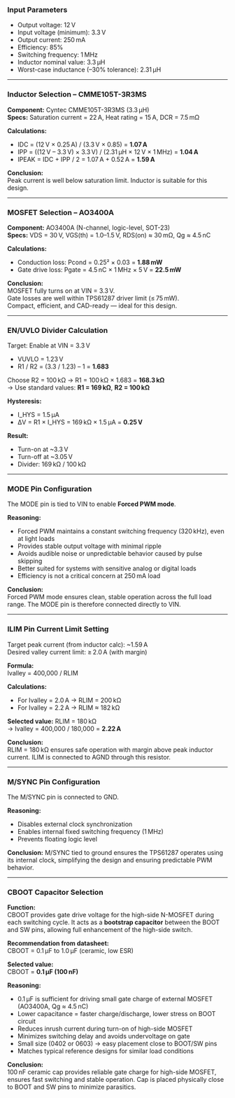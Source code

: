 ### Input Parameters

- Output voltage: 12 V  
- Input voltage (minimum): 3.3 V  
- Output current: 250 mA  
- Efficiency: 85%  
- Switching frequency: 1 MHz  
- Inductor nominal value: 3.3 µH  
- Worst-case inductance (–30% tolerance): 2.31 µH  

---

### Inductor Selection – CMME105T-3R3MS

**Component:** Cyntec CMME105T-3R3MS (3.3 µH)  
**Specs:** Saturation current = 22 A, Heat rating = 15 A, DCR = 7.5 mΩ

**Calculations:**

- IDC = (12 V × 0.25 A) / (3.3 V × 0.85) = **1.07 A**
- IPP = ((12 V – 3.3 V) × 3.3 V) / (2.31 µH × 12 V × 1 MHz) = **1.04 A**
- IPEAK = IDC + IPP / 2 = 1.07 A + 0.52 A = **1.59 A**

**Conclusion:**  
Peak current is well below saturation limit. Inductor is suitable for this design.

---

### MOSFET Selection – AO3400A

**Component:** AO3400A (N-channel, logic-level, SOT-23)  
**Specs:** VDS = 30 V, VGS(th) = 1.0–1.5 V, RDS(on) ≈ 30 mΩ, Qg ≈ 4.5 nC

**Calculations:**

- Conduction loss: Pcond = 0.25² × 0.03 = **1.88 mW**
- Gate drive loss: Pgate = 4.5 nC × 1 MHz × 5 V = **22.5 mW**

**Conclusion:**  
MOSFET fully turns on at VIN = 3.3 V.  
Gate losses are well within TPS61287 driver limit (≤ 75 mW).  
Compact, efficient, and CAD-ready — ideal for this design.

---

### EN/UVLO Divider Calculation

Target: Enable at VIN = 3.3 V

- VUVLO = 1.23 V  
- R1 / R2 = (3.3 / 1.23) – 1 = **1.683**

Choose R2 = 100 kΩ → R1 = 100 kΩ × 1.683 = **168.3 kΩ**  
→ Use standard values: **R1 = 169 kΩ**, **R2 = 100 kΩ**

**Hysteresis:**

- I_HYS = 1.5 µA  
- ΔV = R1 × I_HYS = 169 kΩ × 1.5 µA = **0.25 V**

**Result:**  
- Turn-on at ~3.3 V  
- Turn-off at ~3.05 V  
- Divider: 169 kΩ / 100 kΩ

---

### MODE Pin Configuration

The MODE pin is tied to VIN to enable **Forced PWM mode**.

**Reasoning:**

- Forced PWM maintains a constant switching frequency (320 kHz), even at light loads
- Provides stable output voltage with minimal ripple
- Avoids audible noise or unpredictable behavior caused by pulse skipping
- Better suited for systems with sensitive analog or digital loads
- Efficiency is not a critical concern at 250 mA load

**Conclusion:**  
Forced PWM mode ensures clean, stable operation across the full load range. The MODE pin is therefore connected directly to VIN.

---

### ILIM Pin Current Limit Setting

Target peak current (from inductor calc): ~1.59 A  
Desired valley current limit: ≥ 2.0 A (with margin)

**Formula:**  
Ivalley = 400,000 / RLIM

**Calculations:**

- For Ivalley = 2.0 A → RLIM = 200 kΩ  
- For Ivalley = 2.2 A → RLIM ≈ 182 kΩ

**Selected value:** RLIM = 180 kΩ  
→ Ivalley = 400,000 / 180,000 = **2.22 A**

**Conclusion:**  
RLIM = 180 kΩ ensures safe operation with margin above peak inductor current. ILIM is connected to AGND through this resistor.

---

### M/SYNC Pin Configuration

The M/SYNC pin is connected to GND.

**Reasoning:**
- Disables external clock synchronization
- Enables internal fixed switching frequency (1 MHz)
- Prevents floating logic level

**Conclusion:**
M/SYNC tied to ground ensures the TPS61287 operates using its internal clock, simplifying the design and ensuring predictable PWM behavior.

---

### CBOOT Capacitor Selection

**Function:**  
CBOOT provides gate drive voltage for the high-side N-MOSFET during each switching cycle. It acts as a **bootstrap capacitor** between the BOOT and SW pins, allowing full enhancement of the high-side switch.

**Recommendation from datasheet:**  
CBOOT = 0.1 µF to 1.0 µF (ceramic, low ESR)

**Selected value:**  
CBOOT = **0.1 µF (100 nF)**

**Reasoning:**
- 0.1 µF is sufficient for driving small gate charge of external MOSFET (AO3400A, Qg ≈ 4.5 nC)
- Lower capacitance = faster charge/discharge, lower stress on BOOT circuit
- Reduces inrush current during turn-on of high-side MOSFET
- Minimizes switching delay and avoids undervoltage on gate
- Small size (0402 or 0603) → easy placement close to BOOT/SW pins
- Matches typical reference designs for similar load conditions

**Conclusion:**  
100 nF ceramic cap provides reliable gate charge for high-side MOSFET, ensures fast switching and stable operation. Cap is placed physically close to BOOT and SW pins to minimize parasitics.

